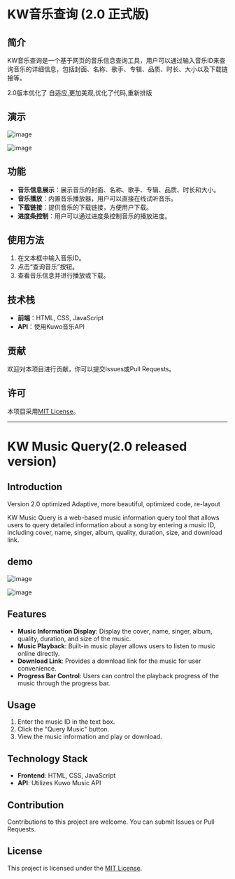 # KW音乐查询 (2.0 正式版)

## 简介

KW音乐查询是一个基于网页的音乐信息查询工具，用户可以通过输入音乐ID来查询音乐的详细信息，包括封面、名称、歌手、专辑、品质、时长、大小以及下载链接等。

2.0版本优化了 自适应,更加美观,优化了代码,重新排版

## 演示
![image](https://github.com/user-attachments/assets/942e6c16-58a8-4e00-8557-d8ffdfbd65a3)

![image](https://github.com/user-attachments/assets/57b31340-e698-4343-9bfc-a469c743a63e)


## 功能

- **音乐信息展示**：展示音乐的封面、名称、歌手、专辑、品质、时长和大小。
- **音乐播放**：内置音乐播放器，用户可以直接在线试听音乐。
- **下载链接**：提供音乐的下载链接，方便用户下载。
- **进度条控制**：用户可以通过进度条控制音乐的播放进度。

## 使用方法

1. 在文本框中输入音乐ID。
2. 点击“查询音乐”按钮。
3. 查看音乐信息并进行播放或下载。

## 技术栈

- **前端**：HTML, CSS, JavaScript
- **API**：使用Kuwo音乐API

## 贡献

欢迎对本项目进行贡献，你可以提交Issues或Pull Requests。

## 许可

本项目采用[MIT License](LICENSE)。

---

# KW Music Query(2.0 released version)

## Introduction

Version 2.0 optimized Adaptive, more beautiful, optimized code, re-layout

KW Music Query is a web-based music information query tool that allows users to query detailed information about a song by entering a music ID, including cover, name, singer, album, quality, duration, size, and download link.

## demo
![image](https://github.com/user-attachments/assets/942e6c16-58a8-4e00-8557-d8ffdfbd65a3)

![image](https://github.com/user-attachments/assets/57b31340-e698-4343-9bfc-a469c743a63e)

## Features

- **Music Information Display**: Display the cover, name, singer, album, quality, duration, and size of the music.
- **Music Playback**: Built-in music player allows users to listen to music online directly.
- **Download Link**: Provides a download link for the music for user convenience.
- **Progress Bar Control**: Users can control the playback progress of the music through the progress bar.

## Usage

1. Enter the music ID in the text box.
2. Click the "Query Music" button.
3. View the music information and play or download.

## Technology Stack

- **Frontend**: HTML, CSS, JavaScript
- **API**: Utilizes Kuwo Music API

## Contribution

Contributions to this project are welcome. You can submit Issues or Pull Requests.

## License

This project is licensed under the [MIT License](LICENSE).
